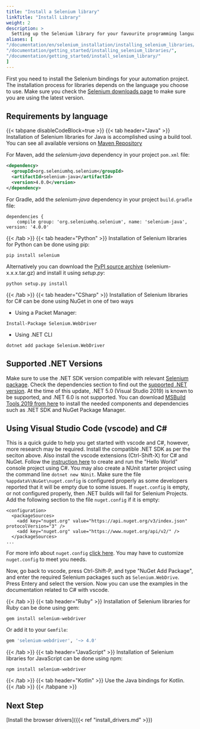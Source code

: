 ```yaml
---
title: "Install a Selenium library"
linkTitle: "Install Library"
weight: 2
description: >
  Setting up the Selenium library for your favourite programming language.
aliases: [
"/documentation/en/selenium_installation/installing_selenium_libraries/",
"/documentation/getting_started/installing_selenium_libraries/",
"/documentation/getting_started/install_selenium_library/"
]
---
```


First you need to install the Selenium bindings for your automation project.
The installation process for libraries depends on the language you choose to use.
Make sure you check the [Selenium downloads page](/downloads/) to make sure
you are using the latest version.

## Requirements by language

{{< tabpane disableCodeBlock=true >}}
  {{< tab header="Java" >}}
Installation of Selenium libraries for Java is accomplished using a build tool.
You can see all available versions on
[Maven Repository](https://mvnrepository.com/artifact/org.seleniumhq.selenium/selenium-java)

For Maven, add the _selenium-java_ dependency in your project `pom.xml` file:

```xml
<dependency>
  <groupId>org.seleniumhq.selenium</groupId>
  <artifactId>selenium-java</artifactId>
  <version>4.0.0</version>
</dependency>
```

For Gradle, add the _selenium-java_ dependency in your project `build.gradle` file:

```text
dependencies {
    compile group: 'org.seleniumhq.selenium', name: 'selenium-java', version: '4.0.0'
```

  {{< /tab >}}
  {{< tab header="Python" >}}
  Installation of Selenium libraries for Python can be done using pip:

```shell
pip install selenium
```

Alternatively you can download the [PyPI source archive](https://pypi.org/project/selenium/#files)
(selenium-x.x.x.tar.gz) and install it using _setup.py_:

```shell
python setup.py install
```

  {{< /tab >}}
  {{< tab header="CSharp" >}}
  Installation of Selenium libraries for C# can be done using NuGet in one of two ways

  * Using a Packet Manager:
```shell
Install-Package Selenium.WebDriver
```
  * Using .NET CLI
```shell
dotnet add package Selenium.WebDriver
```
## Supported .NET Versions
Make sure to use the .NET SDK version compatible with relevant [Selenium package](https://www.nuget.org/packages/Selenium.WebDriver).
Check the dependencies section to find out the [supported .NET version](https://dotnet.microsoft.com/en-us/download/dotnet).
At the time of this update, .NET 5.0 (Visual Studio 2019) is known to be supported, and .NET 6.0 is not supported.
You can download [MSBuild Tools 2019 from here](https://docs.microsoft.com/en-us/visualstudio/install/create-an-offline-installation-of-visual-studio?view=vs-2019) to install the needed components and dependencies such as .NET SDK and NuGet Package Manager.

## Using Visual Studio Code (vscode) and C#
This is a quick guide to help you get started with vscode and C#, however, more research may be required.
Install the compatible .NET SDK as per the seciton above.
Also install the vscode extensions (Ctrl-Shift-X) for C# and NuGet.
Follow the [instruction here](https://docs.microsoft.com/en-us/dotnet/core/tutorials/with-visual-studio-code?pivots=dotnet-5-0) to create and run the "Hello World" console project using C#.
You may also create a NUnit starter project using the command line `dotnet new NUnit`.
Make sure the file `%appdata%\NuGet\nuget.config` is configured properly as some developers reported that it will be empty due to some issues.
If `nuget.config` is empty, or not configured properly, then .NET builds will fail for Selenium Projects.
Add the following section to the file `nuget.config` if it is empty:
```
<configuration>
  <packageSources>
    <add key="nuget.org" value="https://api.nuget.org/v3/index.json" protocolVersion="3" />
    <add key="nuget.org" value="https://www.nuget.org/api/v2/" />   
  </packageSources>
...
```
For more info about `nuget.config` [click here](https://docs.microsoft.com/en-us/nuget/reference/nuget-config-file).
You may have to customize `nuget.config` to meet you needs.

Now, go back to vscode, press Ctrl-Shift-P, and type "NuGet Add Package", and enter the required Selenium packages such as `Selenium.WebDrive`.
Press Entery and select the version.
Now you can use the examples in the documentation related to C# with vscode.

  {{< /tab >}}
  {{< tab header="Ruby" >}}
  Installation of Selenium libraries for Ruby can be done using gem:

```shell
gem install selenium-webdriver
```

Or add it to your `Gemfile`:

```rb
gem 'selenium-webdriver', '~> 4.0'
```

  {{< /tab >}}
  {{< tab header="JavaScript" >}}
  Installation of Selenium libraries for JavaScript can be done using npm:

```shell
npm install selenium-webdriver
```

  {{< /tab >}}
  {{< tab header="Kotlin" >}}
    Use the Java bindings for Kotlin.
  {{< /tab >}}
{{< /tabpane >}}

## Next Step
[Install the browser drivers]({{< ref "install_drivers.md" >}})
